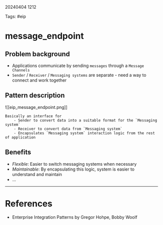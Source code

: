 20240404 1212

Tags: #eip

# message_endpoint

## Problem background
-  Applications communicate by sending `messages` through a `Message Channels`
-  `Sender` / `Receiver` / `Messaging systems` are separate - need a way to connect and work together

## Pattern description
![[eip_message_endpoint.png]]
```ad-tldr
Basically an interface for
	- Sender to convert data into a suitable format for the `Messaging system`
	- Receiver to convert data from `Messaging system`
	- Encapsulates `Messaging system` interaction logic from the rest of application
```

## Benefits
- _Flexible_: Easier to switch messaging systems when necessary
- _Maintainable_: By encapsulating this logic, system is easier to understand and maintain
- ...
--- 
# References
- Enterprise Integration Patterns by Gregor Hohpe, Bobby Woolf